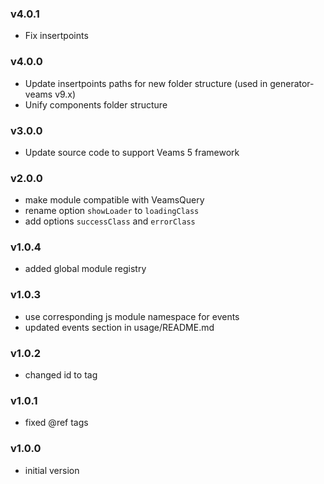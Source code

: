 ### v4.0.1
- Fix insertpoints

### v4.0.0
- Update insertpoints paths for new folder structure (used in generator-veams v9.x)
- Unify components folder structure

### v3.0.0
- Update source code to support Veams 5 framework

### v2.0.0
- make module compatible with VeamsQuery
- rename option `showLoader` to `loadingClass`
- add options `successClass` and `errorClass`

### v1.0.4
- added global module registry

### v1.0.3
- use corresponding js module namespace for events
- updated events section in usage/README.md

### v1.0.2
- changed id to tag

### v1.0.1
- fixed @ref tags

### v1.0.0
- initial version